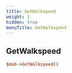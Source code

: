 ```yaml
---
title: GetWalkspeed
weight: 1
hidden: true
menuTitle: GetWalkspeed
---
```

## GetWalkspeed
```perl
$mob->GetWalkspeed()
```
